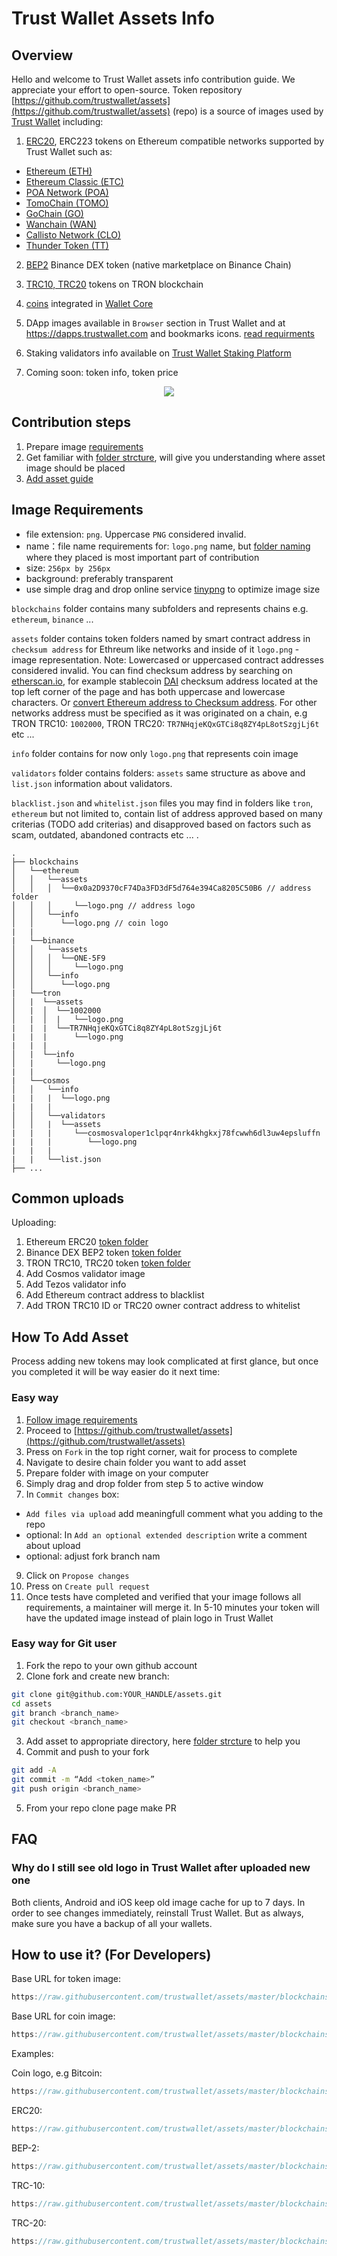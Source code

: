 # Trust Wallet Assets Info

## Overview

Hello and welcome to Trust Wallet assets info contribution guide. We appreciate
your effort to open-source. Token repository
[https://github.com/trustwallet/assets](https://github.com/trustwallet/assets)
(repo) is a source of images used by [Trust Wallet](https://trustwallet.com/)
including:

1. [ERC20](https://github.com/ethereum/EIPs/blob/master/EIPS/eip-20.md), ERC223
   tokens on Ethereum compatible networks supported by Trust Wallet such as:

- [Ethereum (ETH)](https://ethereum.org/)
- [Ethereum Classic (ETC)](https://ethereumclassic.org/)
- [POA Network (POA)](https://poa.network/)
- [TomoChain (TOMO)](https://tomochain.com/)
- [GoChain (GO)](https://gochain.io/)
- [Wanchain (WAN)](https://wanchain.org/)
- [Callisto Network (CLO)](https://callisto.network/)
- [Thunder Token (TT)](https://thundercore.com/)

2. [BEP2](https://github.com/binance-chain/BEPs/blob/master/BEP2.md) Binance DEX
   token (native marketplace on Binance Chain)

3. [TRC10, TRC20](https://developers.tron.network/docs/trc10-token) tokens on
   TRON blockchain

4. [coins](https://github.com/satoshilabs/slips/blob/master/slip-0044.md)
   integrated in [Wallet Core](https://developer.trustwallet.com/wallet-core)

5. DApp images available in `Browser` section in Trust Wallet and at
   https://dapps.trustwallet.com and bookmarks icons.
   [read requirments](/assets/dapps)

6. Staking validators info available on
   [Trust Wallet Staking Platform](https://github.com/trustwallet/developer/blob/master/platform/staking.md)

7. Coming soon: token info, token price

<center><img src='https://raw.githubusercontent.com/trustwallet/assets/master/media/trust-wallet.png'></center>

## Contribution steps

1. Prepare image [requirements](#image-requirements)
2. Get familiar with [folder strcture](#repository-structure), will give you
   understanding where asset image should be placed
3. [Add asset guide](#how-to-add-asset)

## Image Requirements

- file extension: `png`. Uppercase `PNG` considered invalid.
- name：file name requirements for: `logo.png` name, but
  [folder naming](#repository-structure) where they placed is most important
  part of contribution
- size: `256px by 256px`
- background: preferably transparent
- use simple drag and drop online service [tinypng](https://tinypng.com/) to
  optimize image size

`blockchains` folder contains many subfolders and represents chains e.g.
`ethereum`, `binance` ...

`assets` folder contains token folders named by smart contract address in
`checksum address` for Ethreum like networks and inside of it `logo.png` - image
representation. Note: Lowercased or uppercased contract addresses considered
invalid. You can find checksum address by searching on
[ etherscan.io](https://etherscan.io), for example stablecoin
[DAI](https://etherscan.io/address/0x89d24a6b4ccb1b6faa2625fe562bdd9a23260359)
checksum address located at the top left corner of the page and has both
uppercase and lowercase characters. Or
[convert Ethereum address to Checksum address](https://piyolab.github.io/sushiether/RunScrapboxCode/?web3=1.0.0-beta.33&code=https://scrapbox.io/api/code/sushiether/web3.js_-_Ethereum_%E3%81%AE%E3%82%A2%E3%83%89%E3%83%AC%E3%82%B9%E3%82%92%E3%83%81%E3%82%A7%E3%83%83%E3%82%AF%E3%82%B5%E3%83%A0%E4%BB%98%E3%81%8D%E3%82%A2%E3%83%89%E3%83%AC%E3%82%B9%E3%81%AB%E5%A4%89%E6%8F%9B%E3%81%99%E3%82%8B/demo.js).
For other networks address must be specified as it was originated on a chain,
e.g TRON TRC10: `1002000`, TRON TRC20: `TR7NHqjeKQxGTCi8q8ZY4pL8otSzgjLj6t` etc
...

`info` folder contains for now only `logo.png` that represents coin image

`validators` folder contains folders: `assets` same structure as above and
`list.json` information about validators.

`blacklist.json` and `whitelist.json` files you may find in folders like `tron`,
`ethereum` but not limited to, contain list of address approved based on many
criterias (TODO add criterias) and disapproved based on factors such as scam,
outdated, abandoned contracts etc ... .

```
.
├── blockchains
│   └──ethereum
│   │   └──assets
│   │   │  └──0x0a2D9370cF74Da3FD3dF5d764e394Ca8205C50B6 // address folder
│   │   │     └──logo.png // address logo
│   │   └──info
│   │      └──logo.png // coin logo
|   |
|   └──binance
│   │   └──assets
│   │   │  └──ONE-5F9
│   │   │     └──logo.png
│   │   └──info
│   │      └──logo.png
|   └──tron
│   |  └──assets
│   |  │  └──1002000
│   |  │  |   └──logo.png
|   |  |  └──TR7NHqjeKQxGTCi8q8ZY4pL8otSzgjLj6t
|   |  |      └──logo.png
|   |  |
│   |  └──info
│   |     └──logo.png
|   |
|   └──cosmos
│   │   └──info
|   |   |  └──logo.png
|   |   |
│   │   └──validators
│   │   |  └──assets
|   |   |     └──cosmosvaloper1clpqr4nrk4khgkxj78fcwwh6dl3uw4epsluffn
|   |   |        └──logo.png
|   |   |
|   |   └──list.json
├── ...
```

## Common uploads

Uploading:

1. Ethereum ERC20
   [token folder](https://github.com/trustwallet/assets/tree/master/blockchains/ethereum/assets)
2. Binance DEX BEP2 token
   [token folder](https://github.com/trustwallet/assets/tree/master/blockchains/binance/assets)
3. TRON TRC10, TRC20 token
   [token folder](https://github.com/trustwallet/assets/tree/master/blockchains/tron/assets)
4. Add Cosmos validator image
   [](https://github.com/trustwallet/assets/tree/master/blockchains/cosmos/validators)
5. Add Tezos validator info
   [](https://github.com/trustwallet/assets/tree/master/blockchains/tezos/validators/list.json)
6. Add Ethereum contract address to blacklist
   [](https://github.com/trustwallet/assets/tree/master/blockchains/ethereum/blacklist.json)
7. Add TRON TRC10 ID or TRC20 owner contract address to whitelist
   [](https://github.com/trustwallet/assets/tree/master/blockchains/tron/whitelist.json)

## How To Add Asset

Process adding new tokens may look complicated at first glance, but once you
completed it will be way easier do it next time:

### Easy way

1. [Follow image requirements](#image-requirements)
2. Proceed to
   [https://github.com/trustwallet/assets](https://github.com/trustwallet/assets)
3. Press on `Fork` in the top right corner, wait for process to complete
4. Navigate to desire chain folder you want to add asset
5. Prepare folder with image on your computer
6. Simply drag and drop folder from step 5 to active window
7. In `Commit changes` box:

- `Add files via upload` add meaningfull comment what you adding to the repo
- optional: In `Add an optional extended description` write a comment about
  upload
- optional: adjust fork branch nam

9. Click on `Propose changes`
10. Press on `Create pull request`
11. Once tests have completed and verified that your image follows all
    requirements, a maintainer will merge it. In 5-10 minutes your token will
    have the updated image instead of plain logo in Trust Wallet

### Easy way for Git user

1. Fork the repo to your own github account
2. Clone fork and create new branch:

```bash
git clone git@github.com:YOUR_HANDLE/assets.git
cd assets
git branch <branch_name>
git checkout <branch_name>
```

3.  Add asset to appropriate directory, here
    [folder strcture](#repository-structure) to help you
4.  Commit and push to your fork

```bash
git add -A
git commit -m “Add <token_name>”
git push origin <branch_name>
```

5. From your repo clone page make PR

## FAQ

### Why do I still see old logo in Trust Wallet after uploaded new one

Both clients, Android and iOS keep old image cache for up to 7 days. In order to
see changes immediately, reinstall Trust Wallet. But as always, make sure you
have a backup of all your wallets.

## How to use it? (For Developers)

Base URL for token image:

```js
https://raw.githubusercontent.com/trustwallet/assets/master/blockchains/ethereum/assets/<contract_address_checksum>/logo.png
```

Base URL for coin image:

```js
https://raw.githubusercontent.com/trustwallet/assets/master/blockchains/<coin_name_lowercase>/info/logo.png
```

Examples:

Coin logo, e.g Bitcoin:

```js
https://raw.githubusercontent.com/trustwallet/assets/master/blockchains/bitcoin/info/logo.png
```

ERC20:

```js
https://raw.githubusercontent.com/trustwallet/assets/master/blockchains/ethereum/assets/0x006BeA43Baa3f7A6f765F14f10A1a1b08334EF45/logo.png
```

BEP-2:

```js
https://raw.githubusercontent.com/trustwallet/assets/master/blockchains/binance/assets/ANKR-E97/logo.png
```

TRC-10:

```js
https://raw.githubusercontent.com/trustwallet/assets/master/blockchains/tron/assets/1002000/logo.png
```

TRC-20:

```js
https://raw.githubusercontent.com/trustwallet/assets/master/blockchains/tron/assets/TR7NHqjeKQxGTCi8q8ZY4pL8otSzgjLj6t/logo.png
```
